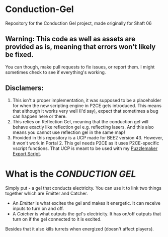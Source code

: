 # Conduction-Gel
Repository for the Conduction Gel project, made originally for Shaft 06

## Warning: This code as well as assets are provided as is, meaning that errors won't likely be fixed.
You can though, make pull requests to fix issues, or report them. I might sometimes check to see if everything's working.

## Disclamers:
1. This isn't a proper implementation, it was supposed to be a placeholder for when the new scripting engine in P2CE gets introduced. This means that although it works very well (I'd say), expect that sometimes a bug can happen here or there.
2. This relies on Reflection Gel, meaning that the conduction gel will behave exactly like reflection gel e.g. reflecting lasers. And this also means you cannot use reflection gel in the same map!
3. Provided in this repository is a UCP made for BEE2 version 43. However, it won't work in Portal 2. This gel needs P2CE as it uses P2CE-specific vscript functions. That UCP is meant to be used with my [Puzzlemaker Export Script](https://github.com/TheEnderek0/PuzzleExporter).

# What is the ***CONDUCTION GEL***
Simply put - a gel that conducts electricity. You can use it to link two things together which are Emitter and Catcher.
- An *Emitter* is what excites the gel and makes it energetic. It can receive inputs to turn on and off.
- A *Catcher* is what outputs the gel's electricity. It has on/off outputs that turn on if the gel connected to it is excited.

Besides that it also kills turrets when energized (doesn't affect players).